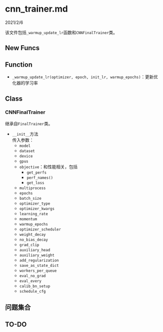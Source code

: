 # cnn_trainer.md

2021/2/6  

该文件包括`_warmup_update_lr`函数和`CNNFinalTrainer`类。  

## New Funcs  

## Function  
* `_warmup_update_lr(optimizer, epoch, init_lr, warmup_epochs)`：更新优化器的学习率  

## Class  
### CNNFinalTrainer
继承自`FinalTrainer`类。  
* `__init__`方法  
传入参数：  
    * `model`  
    * `dataset`  
    * `device`  
    * `gpus`  
    * `objective`：和性能相关，包括  
        * `get_perfs`  
        * `perf_names()`  
        * `get_loss`  
    * `multiprocess`  
    * `epochs`  
    * `batch_size`  
    * `optimizer_type`  
    * `optimizer_kwargs`  
    * `learning_rate`  
    * `momentum`  
    * `warmup_epochs`  
    * `optimizer_scheduler`  
    * `weight_decay`  
    * `no_bias_decay`  
    * `grad_clip`  
    * `auxiliary_head`  
    * `auxiliary_weight`  
    * `add_regularization`  
    * `save_as_state_dict`  
    * `workers_per_queue`  
    * `eval_no_grad`  
    * `eval_every`  
    * `calib_bn_setup`  
    * `schedule_cfg`  


## 问题集合


## TO-DO


